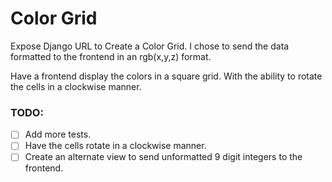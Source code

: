 # Color Grid #

Expose Django URL to Create a Color Grid. I chose to send the data formatted to the frontend in an rgb(x,y,z) format.

Have a frontend display the colors in a square grid. With the ability to rotate the cells in a clockwise manner.

### TODO: ###
- [ ] Add more tests.
- [ ] Have the cells rotate in a clockwise manner.
- [ ] Create an alternate view to send unformatted 9 digit integers to the frontend.
